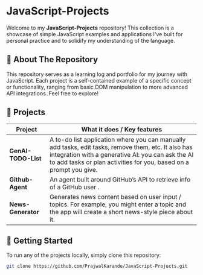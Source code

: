 # JavaScript-Projects

Welcome to my **JavaScript-Projects** repository! This collection is a showcase of simple JavaScript examples and applications I've built for personal practice and to solidify my understanding of the language.

## 📝 About The Repository

This repository serves as a learning log and portfolio for my journey with JavaScript. Each project is a self-contained example of a specific concept or functionality, ranging from basic DOM manipulation to more advanced API integrations. Feel free to explore!

## 📂 Projects

| Project | What it does / Key features |
|---|---|
| **GenAI-TODO-List** | A to-do list application where you can manually add tasks, edit tasks, remove them, etc. It also has integration with a generative AI: you can ask the AI to add tasks or plan activities for you, based on a prompt you give. |
| **Github-Agent** | An agent built around GitHub’s API to retrieve info of a GitHub user . |
| **News-Generator** | Generates news content based on user input / topics. For example, you might enter a topic and the app will create a short news-style piece about it. |

## 🚀 Getting Started

To run any of the projects locally, simply clone this repository:

```bash
git clone https://github.com/PrajwalKarande/JavaScript-Projects.git

